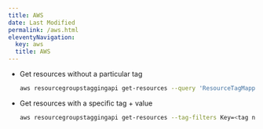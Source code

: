 ```yaml
---
title: AWS
date: Last Modified 
permalink: /aws.html
eleventyNavigation:
  key: aws
  title: AWS
---
```


* Get resources without a particular tag
  ```bash
  aws resourcegroupstaggingapi get-resources --query 'ResourceTagMappingList[?!not_null(Tags[?Key == `<tag name>`].Value)] | []'
  ```

* Get resources with a specific tag + value
  ```bash
  aws resourcegroupstaggingapi get-resources --tag-filters Key=<tag name>,Values=<tag value>
  ```

